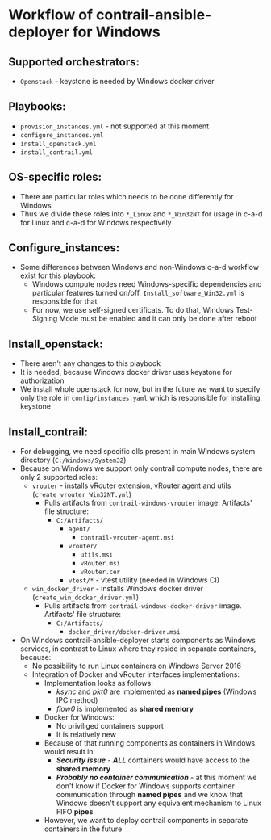 # Workflow of contrail-ansible-deployer for Windows

## Supported orchestrators:
  * `Openstack` - keystone is needed by Windows docker driver

## Playbooks:
  * `provision_instances.yml` - not supported at this moment
  * `configure_instances.yml`
  * `install_openstack.yml`
  * `install_contrail.yml`

## OS-specific roles:
  * There are particular roles which needs to be done differently for Windows
  * Thus we divide these roles into `*_Linux` and `*_Win32NT` for usage in c-a-d for Linux and c-a-d for Windows respectively

## Configure_instances:
  * Some differences between Windows and non-Windows c-a-d workflow exist for this playbook:
    * Windows compute nodes need Windows-specific dependencies and particular features turned on/off. `Install_software_Win32.yml` is responsible for that
    * For now, we use self-signed certificats. To do that, Windows Test-Signing Mode must be enabled and it can only be done after reboot

## Install_openstack:
  * There aren't any changes to this playbook
  * It is needed, because Windows docker driver uses keystone for authorization
  * We install whole openstack for now, but in the future we want to specify only the role in `config/instances.yaml` which is responsible for installing keystone

## Install_contrail:
  * For debugging, we need specific dlls present in main Windows system directory (`C:/Windows/System32`)
  * Because on Windows we support only contrail compute nodes, there are only 2 supported roles:
    * `vrouter` - installs vRouter extension, vRouter agent and utils (`create_vrouter_Win32NT.yml`)
      * Pulls artifacts from `contrail-windows-vrouter` image. Artifacts' file structure:
        * `C:/Artifacts/`
          * `agent/`
            * `contrail-vrouter-agent.msi`
          * `vrouter/`
            * `utils.msi`
            * `vRouter.msi`
            * `vRouter.cer`
          * `vtest/*` - vtest utility (needed in Windows CI)
    * `win_docker_driver` - installs Windows docker driver (`create_win_docker_driver.yml`)
      * Pulls artifacts from `contrail-windows-docker-driver` image. Artifacts' file structure:
        * `C:/Artifacts/`
          * `docker_driver/docker-driver.msi`
  * On Windows contrail-ansible-deployer starts components as Windows services,
    in contrast to Linux where they reside in separate containers, because:
    * No possibility to run Linux containers on Windows Server 2016
    * Integration of Docker and vRouter interfaces implementations:
      * Implementation looks as follows:
        * *ksync* and *pkt0* are implemented as **named pipes** (Windows IPC method)
        * *flow0* is implemented as **shared memory**
      * Docker for Windows:
        * No priviliged containers support
        * It is relatively new
      * Because of that running components as containers in Windows would result in:
        * **_Security issue_** - **_ALL_** containers would have access to the **shared memory**
        * **_Probably no container communication_** - at this moment we don't know if Docker for Windows supports container communication through **named pipes** and
        we know that Windows doesn't support any equivalent mechanism to Linux FIFO **pipes**
      * However, we want to deploy contrail components in separate containers in the future